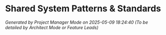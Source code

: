 # Shared System Patterns & Standards
*Generated by Project Manager Mode on 2025-05-09 18:24:40*
*(To be detailed by Architect Mode or Feature Leads)*